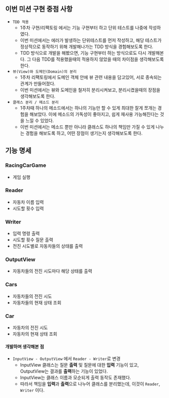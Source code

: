 ## 이번 미션 구현 중점 사항
- `TDD 적용`
  - 1주차 구현/리팩토링 에서는 기능 구현부터 하고 단위 테스트를 나중에 작성하였다. 
  - 이번 미션에서는 에러가 발생하는 단위테스트를 먼저 작성하고, 해당 테스트가 정상적으로 동작하기 위해 개발해나가는 TDD 방식을 경험해보도록 한다.
  - TDD 방식으로 개발을 해봤으면, 기능 구현부터 하는 방식으로도 다시 개발해본다. 그 다음 TDD를 적용했을때의 적용하지 않았을 때의 차이점을 생각해보도록 한다.
- `뷰(View)와 도메인(Domain)의 분리`
    - 1주차 리팩토링에서 도메인 객체 안에 뷰 관련 내용을 담고있어, 서로 종속되는 관계가 만들어졌다.
    - 이번 미션에서는 뷰와 도메인을 철저히 분리시켜보고, 분리시켰을때의 장점을 생각해보도록 한다. 
- `클래스 분리 / 메소드 분리`
  - 1주차때 하나의 메소드에서는 하나의 기능만 할 수 있게 최대한 잘게 쪼개는 경험을 해보았다. 이에 메소드의 가독성이 좋아지고, 쉽게 재사용 가능해진다는 것을 느낄 수 있었다.
  - 이번 미션에서는 메소드 뿐만 아니라 클래스도 하나의 책임만 가질 수 있게 나누는 경험을 해보도록 하고, 어떤 장점이 생기는지 생각해보도록 한다.

## 기능 명세
### RacingCarGame
- 게임 실행

### Reader
- 자동차 이름 입력
- 시도할 횟수 입력

### Writer
- 입력 명령 출력
- 시도할 횟수 질문 출력
- 전진 시도별로 자동차들의 상태를 출력

### OutputView
- 자동차들의 전진 시도마다 해당 상태를 출력

### Cars
- 자동차들의 전진 시도
- 자동차들의 현재 상태 조회

### Car
- 자동차의 전진 시도
- 자동차의 현재 상태 조회

#### 개발하며 생각해본 점
- `InputView - OutputView` 에서 `Reader - Writer`로 변경
  - InputView 클래스는 질문 **출력** 및 질문에 대한 **입력** 기능이 있고, OutputView는 결과를 **출력**하는 기능이 있었다.
  - InputView는 클래스 이름과 모순되게 출력 동작도 존재했다.
  - 따라서 책임을 **입력**과 **출력**으로 나누어 클래스를 분리했는데, 이것이 `Reader`, `Writer` 이다.
